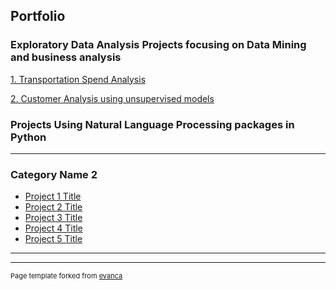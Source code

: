 ## Portfolio

### Exploratory Data Analysis Projects focusing on Data Mining and business analysis

[1. Transportation Spend Analysis](/https://github.com/RupaGhosh29/view_rupas_portfolio/blob/master/pdf/Summary%20of%20Rail%20Transportation%20Study.pdf)


[2. Customer Analysis using unsupervised models](/pdf/sample_presentation.pdf)


### Projects Using Natural Language Processing packages in Python
---

### Category Name 2

- [Project 1 Title](http://example.com/)
- [Project 2 Title](http://example.com/)
- [Project 3 Title](http://example.com/)
- [Project 4 Title](http://example.com/)
- [Project 5 Title](http://example.com/)

---




---
<p style="font-size:11px">Page template forked from <a href="https://github.com/evanca/quick-portfolio">evanca</a></p>
<!-- Remove above link if you don't want to attibute -->
